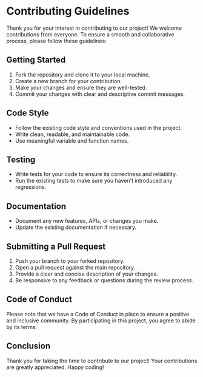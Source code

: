 # Contributing Guidelines

Thank you for your interest in contributing to our project! We welcome contributions from everyone. To ensure a smooth and collaborative process, please follow these guidelines:

## Getting Started

1. Fork the repository and clone it to your local machine.
2. Create a new branch for your contribution.
3. Make your changes and ensure they are well-tested.
4. Commit your changes with clear and descriptive commit messages.

## Code Style

- Follow the existing code style and conventions used in the project.
- Write clean, readable, and maintainable code.
- Use meaningful variable and function names.

## Testing

- Write tests for your code to ensure its correctness and reliability.
- Run the existing tests to make sure you haven't introduced any regressions.

## Documentation

- Document any new features, APIs, or changes you make.
- Update the existing documentation if necessary.

## Submitting a Pull Request

1. Push your branch to your forked repository.
2. Open a pull request against the main repository.
3. Provide a clear and concise description of your changes.
4. Be responsive to any feedback or questions during the review process.

## Code of Conduct

Please note that we have a Code of Conduct in place to ensure a positive and inclusive community. By participating in this project, you agree to abide by its terms.

## Conclusion

Thank you for taking the time to contribute to our project! Your contributions are greatly appreciated. Happy coding!

